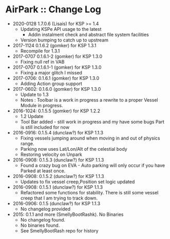 # AirPark :: Change Log

* 2020-0128 1.7.0.6 (Lisais) for KSP >= 1.4
	+ Updating KSPe API usage to the latest
		+ Addin instalment check and abstract file system facilities 
	+ Version bumping to catch up to upstream
* 2017-1124 0.1.6.2 (gomker) for KSP 1.3.1
	+ Recompile for 1.3.1
* 2017-0707 0.1.6.1-2 (gomker) for KSP 1.3.0
	+ Fixing null ref in VAB
* 2017-0707 0.1.6.1-1 (gomker) for KSP 1.3.0
	+ Fixing a major glitch I missed 
* 2017-0706: 0.1.6.1 (gomker) for KSP 1.3.0
	+ Adding Action group support
* 2017-0602: 0.1.6.0 (gomker) for KSP 1.3.0
	+ Update to 1.3
	+ Notes : Toolbar is a work in progress a rewrite to a proper Vessel Module in progress.
* 2016-1024: 0.1.5.5 (gomker) for KSP 1.2.2
	+ 1.2 Update
	+ Tool Bar added - still work in progress and my have some bugs Part is still included for now
* 2016-0916: 0.1.5.4 (dunclaw?) for KSP 1.1.3
	+ Fixing vessels jumping around when moving in and out of physics range.
	+ Parking now uses Lat/Lon/Alt of the celestial body
	+ Restoring velocity on Unpark 
* 2016-0908: 0.1.5.3 (dunclaw?) for KSP 1.1.3
	+ Found a crazy bug on EVA - Auto parking will only occur if you have Parked at least once. 
* 2016-0908: 0.1.5.2 (dunclaw?) for KSP 1.1.3
	+ Updates to fix vessel creep,Position set logic updated
* 2016-0908: 0.1.5.1 (dunclaw?) for KSP 1.1.3
	+ Refactored some functions for stability. There is still some vessel creep that I am trying to track down.	
* 2016-0906: 0.1.5 (dunclaw?) for KSP 1.1.3	
	+ No changelog provided
* 2015: 0.1.1 and more (SmellyBootRashk). No Binaries
	+ No changelog found.
	+ No binaries found.
	+ See SmellyBootRash repo for history
